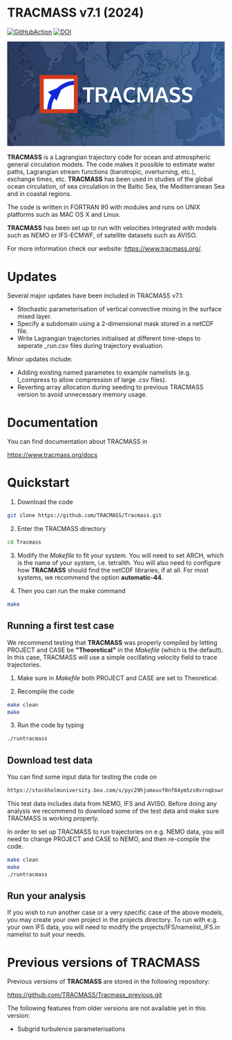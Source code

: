 TRACMASS v7.1 (2024)
=====================
[![GitHubAction](https://github.com/AitorAldama/Tracmass/workflows/Build%20and%20Test/badge.svg)](https://github.com/AitorAldama/Tracmass/workflows/Build%20and%20Test/badge.svg)  [![DOI](https://zenodo.org/badge/DOI/10.5281/zenodo.4337926.svg)](https://doi.org/10.5281/zenodo.4337926)

![Social logo](https://github.com/TRACMASS/tracmass.github.io/blob/version7/images/headers_footer/fig_socialimage.png)

**TRACMASS** is a Lagrangian trajectory code for ocean and atmospheric general circulation models. The code makes it possible to estimate water paths, Lagrangian stream functions (barotropic, overturning, etc.), exchange times, etc. **TRACMASS** has been used in studies of the global ocean circulation, of sea circulation in the Baltic Sea, the Mediterranean Sea and in coastal regions.

The code is written in FORTRAN 90 with modules and runs on UNIX platforms such as MAC OS X and Linux.

**TRACMASS** has been set up to run with velocities integrated with models such as NEMO or IFS-ECMWF, of satellite datasets such as AVISO.

For more information check our website: https://www.tracmass.org/.

Updates
=======

Several major updates have been included in TRACMASS v7.1:

- Stochastic parameterisation of vertical convective mixing in the surface mixed layer.
- Specify a subdomain using a 2-dimensional mask stored in a netCDF file.
- Write Lagrangian trajectories initialised at different time-steps to seperate _run.csv files during trajectory evaluation.

Minor updates include:

- Adding existing named parametes to example namelists (e.g. l_compress to allow compression of large .csv files).
- Reverting array allocation during seeding to previous TRACMASS version to avoid unnecessary memory usage.

Documentation
=============

You can find documentation about TRACMASS in

https://www.tracmass.org/docs

Quickstart
==========

1. Download the code

```bash
git clone https://github.com/TRACMASS/Tracmass.git
```

2. Enter the TRACMASS directory

```bash
cd Tracmass
```

3. Modify the *Makefile* to fit your system. You will need to set ARCH, which is the name of your system, i.e. tetralith. You will also need to configure how **TRACMASS** should find the netCDF libraries, if at all. For most systems, we recommend the option **automatic-44**.

4. Then you can run the make command

```bash
make
```

Running a first test case
-------------------------

We recommend testing that **TRACMASS** was properly compiled by letting PROJECT and CASE be **"Theoretical"** in the *Makefile* (which is the default). In this case, TRACMASS will use a simple oscillating velocity field to trace trajectories.

1. Make sure in *Makefile* both PROJECT and CASE are set to Theoretical.

2. Recompile the code

```bash
make clean
make
```

3. Run the code by typing

```bash
./runtracmass
```

Download test data
------------------

You can find some input data for testing the code on

```bash
https://stockholmuniversity.box.com/s/pyc29hjumxuvf0nf84ym5zs0vrnqbswr
```

This test data includes data from NEMO, IFS and AVISO.
Before doing any analysis we recommend to download some of the test data and make sure TRACMASS is working properly.

In order to set up TRACMASS to run trajectories on e.g. NEMO data, you will need to change PROJECT and CASE to NEMO, and then re-compile the code.

```bash
make clean
make
./runtracmass
```

Run your analysis
-----------------

If you wish to run another case or a very specific case of the above models, you may create your own project in the projects directory.
To run with e.g. your own IFS data, you will need to modify the projects/IFS/namelist_IFS.in namelist to suit your needs.

Previous versions of TRACMASS
=============================

Previous versions of **TRACMASS** are stored in the following repository:

https://github.com/TRACMASS/Tracmass_previous.git

The following features from older versions are not available yet in this version:

* Subgrid turbulence parameterisations
